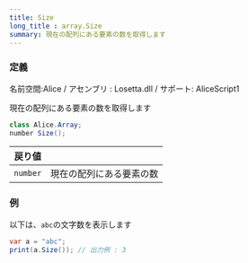 ```yaml
---
title: Size
long_title : array.Size
summary: 現在の配列にある要素の数を取得します
---
```

### 定義
名前空間:Alice / アセンブリ : Losetta.dll / サポート: AliceScript1

現在の配列にある要素の数を取得します

```cs title="AliceScript"
class Alice.Array;
number Size();
```

|戻り値| |
|-|-|
|`number`| 現在の配列にある要素の数|

### 例
以下は、`abc`の文字数を表示します

```cs title="AliceScript"
var a = "abc";
print(a.Size()); // 出力例 : 3
```
